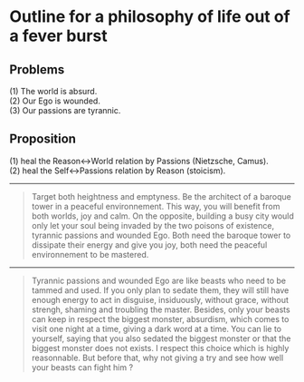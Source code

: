 # Outline for a philosophy of life out of a fever burst
## Problems     
(1) The world is absurd.  
(2) Our Ego is wounded.    
(3) Our passions are tyrannic. 
## Proposition  
(1) heal the Reason<->World relation by Passions (Nietzsche, Camus).  
(2) heal the Self<->Passions relation by Reason (stoicism).
*************** 
> Target both heightness and emptyness. Be the architect of a baroque tower in a peaceful environnement. This way, you will benefit from both worlds, joy and calm. On the opposite, building a busy city would only let your soul being invaded by the two poisons of existence, tyrannic passions and wounded Ego. Both need the baroque tower to dissipate their energy and give you joy, both need the peaceful environnement to be mastered.
*************** 
> Tyrannic passions and wounded Ego are like beasts who need to be tammed and used. If you only plan to sedate them, they will still have enough energy to act in disguise, insiduously, without grace, without strengh, shaming and troubling the master. Besides, only your beasts can keep in respect the biggest monster, absurdism, which comes to visit one night at a time, giving a dark word at a time. You can lie to yourself, saying that you also sedated the biggest monster or that the biggest monster does not exists. I respect this choice which is highly reasonnable. But before that, why not giving a try and see how well your beasts can fight him ?